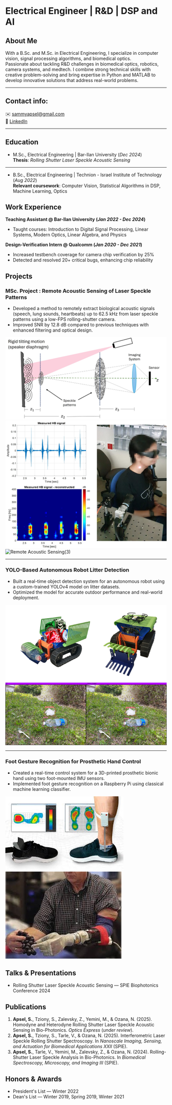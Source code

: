 # Electrical Engineer | R&D | DSP and AI

## About Me

With a B.Sc. and M.Sc. in Electrical Engineering, I specialize in computer vision, signal processing algorithms, and biomedical optics.  
Passionate about tackling R&D challenges in biomedical optics, robotics, camera systems, and medtech. I combine strong technical skills with creative problem-solving and bring expertise in Python and MATLAB to develop innovative solutions that address real-world problems.

---
## Contact info:

✉️ sammyapsel@gmail.com  
🔗 [LinkedIn](https://linkedin.com/in/sammyapsel/)

---

## Education
- M.Sc., Electrical Engineering | Bar-Ilan University (_Dec 2024_)  
  **Thesis**: *Rolling Shutter Laser Speckle Acoustic Sensing*
---
- B.Sc., Electrical Engineering | Technion - Israel Institute of Technology (_Aug 2022_)  
  **Relevant coursework**: Computer Vision, Statistical Algorithms in DSP, Machine Learning, Optics

## Work Experience
**Teaching Assistant @ Bar-Ilan University (_Jan 2022 - Dec 2024_)**
- Taught courses: Introduction to Digital Signal Processing, Linear Systems, Modern Optics, Linear Algebra, and Physics

**Design-Verification Intern @ Qualcomm (_Jan 2020 - Dec 2021_)**
- Increased testbench coverage for camera chip verification by 25%
- Detected and resolved 20+ critical bugs, enhancing chip reliability

## Projects
### **MSc. Project : Remote Acoustic Sensing of Laser Speckle Patterns**
- Developed a method to remotely extract biological acoustic signals (speech, lung sounds, heartbeats) up to 62.5 kHz from laser speckle patterns using a low-FPS rolling-shutter camera.
- Improved SNR by 12.8 dB compared to previous techniques with enhanced filtering and optical design.  

![Remote Acoustic Sensing(1)](/assets/img/remote_acoustic_sensing1.jpg)
![Remote Acoustic Sensing(2)](/assets/img/remote_acoustic_sensing2.jpg)
![Remote Acoustic Sensing(3)](/assets/img/remote_acoustic_sensing3.png)


---

### **YOLO-Based Autonomous Robot Litter Detection**
- Built a real-time object detection system for an autonomous robot using a custom-trained YOLOv4 model on litter datasets.
- Optimized the model for accurate outdoor performance and real-world deployment.  

![Litter Detection Robot(1)](/assets/img/litter_detection_robot1.png)
![Litter Detection Robot(12](/assets/img/litter_detection_robot2.jpeg)

---

### **Foot Gesture Recognition for Prosthetic Hand Control**
- Created a real-time control system for a 3D-printed prosthetic bionic hand using two foot-mounted IMU sensors.
- Implemented foot gesture recognition on a Raspberry Pi using classical machine learning classifier.  

![Foot Gesture Prosthetic(1)](/assets/img/foot_gesture_prosthetic1.jpg)
![Foot Gesture Prosthetic(2)](/assets/img/foot_gesture_prosthetic2.jpg)

## **Talks & Presentations**
- Rolling Shutter Laser Speckle Acoustic Sensing — SPIE Biophotonics Conference 2024

## **Publications**
1. **Apsel, S.**, Tziony, S., Zalevsky, Z., Yemini, M., & Ozana, N. (2025). Homodyne and Heterodyne Rolling Shutter Laser Speckle Acoustic Sensing in Bio-Photonics. *Optics Express* (_under review_).
2. **Apsel, S.**, Tziony, S., Tarle, V., & Ozana, N. (2025). Interferometric Laser Speckle Rolling Shutter Spectroscopy. In *Nanoscale Imaging, Sensing, and Actuation for Biomedical Applications XXII* (SPIE).
3. **Apsel, S.**, Tarle, V., Yemini, M., Zalevsky, Z., & Ozana, N. (2024). Rolling-Shutter Laser Speckle Analysis in Bio-Photonics. In *Biomedical Spectroscopy, Microscopy, and Imaging III* (SPIE).

## **Honors & Awards**
- President's List — Winter 2022
- Dean's List — Winter 2019, Spring 2019, Winter 2021


